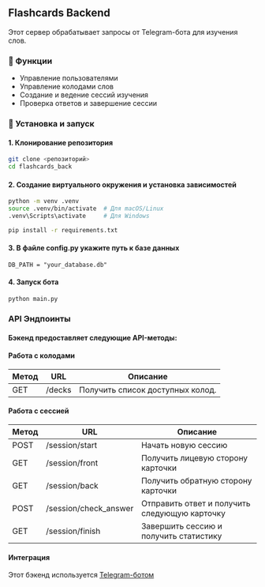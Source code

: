 ## Flashcards Backend

Этот сервер обрабатывает запросы от Telegram-бота для изучения слов.

### 📌 Функции
- Управление пользователями
- Управление колодами слов
- Создание и ведение сессий изучения
- Проверка ответов и завершение сессии

### 🚀 Установка и запуск
#### 1. Клонирование репозитория
```sh
git clone <репозиторий>
cd flashcards_back
```
#### 2. Создание виртуального окружения и установка зависимостей
```sh
python -m venv .venv
source .venv/bin/activate  # Для macOS/Linux
.venv\Scripts\activate     # Для Windows
```
```sh
pip install -r requirements.txt
```
#### 3. В файле config.py укажите путь к базе данных
```
DB_PATH = "your_database.db"
```
#### 4. Запуск бота
``python main.py``


### API Эндпоинты
#### Бэкенд предоставляет следующие API-методы:

#### Работа с колодами

		

| Метод  | URL        | Описание                         |
|--------|------------|----------------------------------|
| GET    | /decks     | Получить список доступных колод. |


#### Работа с сессией

| Метод | URL                   | Описание                                      |
|-------|-----------------------|-----------------------------------------------|
| POST  | /session/start        | Начать новую сессию                           |
| GET   | /session/front        | Получить лицевую сторону карточки             |
| GET   | /session/back         | Получить обратную сторону карточки            |
| POST  | /session/check_answer | Отправить ответ и получить следующую карточку |
| GET   | /session/finish       | Завершить сессию и получить статистику        |


#### Интеграция

Этот бэкенд используется [Telegram-ботом](https://github.com/greyroll/flashcards_tg_bot)
